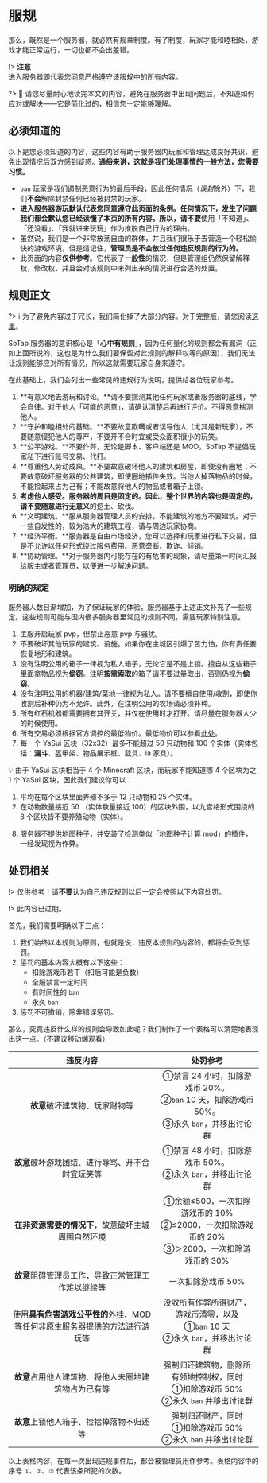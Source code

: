 # 服规

那么，既然是一个服务器，就必然有规章制度。有了制度，玩家才能和睦相处，游戏才能正常运行，一切也都不会出差错。

!> **注意**<br>进入服务器即代表您同意严格遵守该服规中的所有内容。

?> 🌼 请您尽量耐心地读完本文的内容，避免在服务器中出现问题后，不知道如何应对或解决——它是简化过的，相信您一定能够理解。

## 必须知道的

以下是您必须知道的内容，这些内容有助于服务器内玩家和管理达成良好共识，避免出现情况后双方感到疑惑。**通俗来讲，这就是我们处理事情的一般方法，您需要习惯。**

- `ban` 玩家是我们遏制恶意行为的最后手段，因此任何情况（*误封*除外）下，我们**不会**解除封禁任何已经被封禁的玩家。
- **进入服务器游玩默认代表您同意遵守此页面的条例。**任何情况下，发生了问题我们都会默认您已经读懂了本页的所有内容。所以，请**不要**使用「不知道」、「还没看」、「我就进来玩玩」作为推脱自己行为的理由。
- 虽然说，我们是一个非常~~放荡~~自由的群体，并且我们很乐于去营造一个轻松愉快的游戏环境，但是请记住，**管理员是不会放过任何违反规则的行为的。**
- 此页面的内容**仅供参考**。它代表了**一般性**的情况，但是管理组仍然保留解释权，修改权，并且会对该规则中未列出来的情况进行合适的处置。

## 规则正文

?> ℹ 为了避免内容过于冗长，我们简化掉了大部分内容。对于完整版，请您阅读[这里](https://sotap.org/rules)。

SoTap 服务器的意识核心是「**心中有规则**」，因为任何量化的规则都会有漏洞（正如上面所说的，这也是为什么我们要保留对此规则的解释权等的原因），我们无法让规则能够应对所有情况，所以这就需要玩家自身来遵守。

在此基础上，我们会列出一些常见的违规行为说明，提供给各位玩家参考。

1. **有意义地去游玩和讨论。**请不要揣测其他任何玩家或者服务器的底线，学会自律。对于他人「可能的恶意」，请确认清楚后再进行评价。不得恶意揣测他人。
2. **守护和睦相处的基础。**不要故意欺瞒或者误导他人（尤其是新玩家），不要随意侵犯他人的尊严，不要开不合时宜或受众面积很小的玩笑。
3. **公平游戏。**不要作弊，无论是脚本、客户端还是 MOD。SoTap 不提倡玩家私下进行账号交易、代打。
4. **尊重他人劳动成果。**不要故意破坏他人的建筑和房屋，即使没有圈地；不要故意破坏服务器的公共建筑，即使圈地插件失效。当他人掉落物品的时候，不能捡起来占为己有；不能故意将他人的物品或者箱子上锁。
5. **考虑他人感受。**服务器的周目是固定的。因此，整个世界的内容也是固定的，请不要随意进行**无意义**的挖土、砍伐。
6. **文明建筑。**服从服务器管理人员的安排，不能建筑的地方不要建筑。对于一些自发性的，较为浩大的建筑工程，请与周边玩家协商。
7. **经济平衡。**服务器是自由市场经济，您可以选择和玩家进行私下交易，但是不允许以任何形式绕过服务费用、恶意垄断、欺诈、倾销。
8. **协助管理。**对于服务器内可能存在的有危害的现象，请尽量第一时间汇报给服主或者管理员，以便进一步解决问题。

### 明确的规定

服务器人数日渐增加，为了保证玩家的体验，服务器基于上述正文补充了一些规定。这些规则可能与国内很多服务器里常见的规则不同，需要玩家特别注意。

1. 主服开启玩家 pvp，但禁止恶意 pvp 与骚扰。
2. 不要破坏其他玩家的建筑、设施。如果你在主城区引爆了苦力怕，你有责任要恢复地形和建筑。
3. 没有注明公用的箱子一律视为私人箱子，无论它是不是上锁。擅自从这些箱子里面拿物品视为**偷窃**。注明**按需索取**的箱子请不要过量取出，否则仍视为**偷窃**。
4. 没有注明公用的机器/建筑/菜地一律视为私人。请不要擅自使用/收割，即使你收割后补种仍为不允许。此外，在注明公用的农场请必须补种。
5. 所有红石机器都需要拥有其开关，并仅在使用时才打开。请尽量在服务器人少的时候使用。
6. 所有交易必须根据官方调控的最低物价。最低物价可以参看[此处][1]。
7. 每一个 YaSui 区块（32x32）最多不能超过 50 只动物和 100 个实体（实体包括：**漏斗**、盔甲架、物品展示框、载具、ia 家具）。

<div class="tip-section">
    💡 由于 YaSui 区块相当于 4 个 Minecraft 区块，而玩家不能知道哪 4 个区块为之 1 个 YaSui 区块，因此我们建议你可以：<br>
    <ol>
        <li>平均在每个区块里面养殖不多于 12 只动物和 25 个实体。</li>
        <li>在动物数量接近 50 （实体数量接近 100）的区块外围，以九宫格形式围绕的 8 个区块皆不要养殖动物（实体）。</li>
    </ol>
</div>

8. 服务器不提供地图种子，并安装了检测类似「地图种子计算 mod」的插件，一经发现视为作弊。


## 处罚相关

!> 仅供参考！请**不要**认为自己违反规则以后一定会按照以下内容处罚。

!> 此内容已过期。

首先，我们需要明确以下三点：

1. 我们始终以本规则为原则，也就是说，违反本规则的内容的，都将会受到惩罚。
2. 惩罚的基本内容大概有以下这些：
    - 扣除游戏币若干（扣后可能是负数）
    - 全服禁言一定时间
    - 有时间性的 `ban`
    - 永久 `ban`
3. 惩罚不可撤销，除非错误惩罚。

那么，究竟违反什么样的规则会导致如此呢？我们制作了一个表格可以清楚地表现出这一点。（不建议移动端观看）


| 违反内容 | 处罚参考 |
| :-: | :-: |
| **故意**破坏建筑物、玩家财物等 | ①禁言 24 小时，扣除游戏币 20%。<br>②`ban` 10 天，扣除游戏币 50%。<br>③永久 `ban`，并移出讨论群 |
| **故意**破坏游戏团结、进行辱骂、开不合时宜玩笑等 | ①禁言 48 小时，扣除游戏币 50%。<br>②永久 `ban`，并移出讨论群 |
| **在非资源需要的情况下**，故意破坏主城周围自然环境 | ①余额≤500，一次扣除游戏币的 10%<br>②≤2000，一次扣除游戏币的 20%<br>③＞2000，一次扣除游戏币的 30% |
| **故意**阻碍管理员工作，导致正常管理工作难以继续等 | 一次扣除游戏币 50%|
| 使用**具有危害游戏公平性的**外挂、MOD 等任何非原生服务器提供的方法进行游玩等 | 没收所有作弊所得财产，游戏币清零，以及<br>①`ban` 10 天<br>②永久 `ban`，并移出讨论群 |
| **故意**占用他人建筑物、将他人未圈地建筑物占为己有等 | 强制归还建筑物，删除所有领地控制权，同时<br>①扣除游戏币 50%<br>②永久 `ban` 并移出讨论群 |
| **故意**上锁他人箱子、捡拾掉落物不归还等 | 强制归还财产，同时<br>①扣除游戏币 50%<br>②永久 `ban` 并移出讨论群 |

以上表格内容，在每一次出现违规事件后，都会被管理员用作参考。表格内容中的序号 `①`、`②`、`③` 代表该条所犯的次数。


[1]:/Windfall/economy.md
